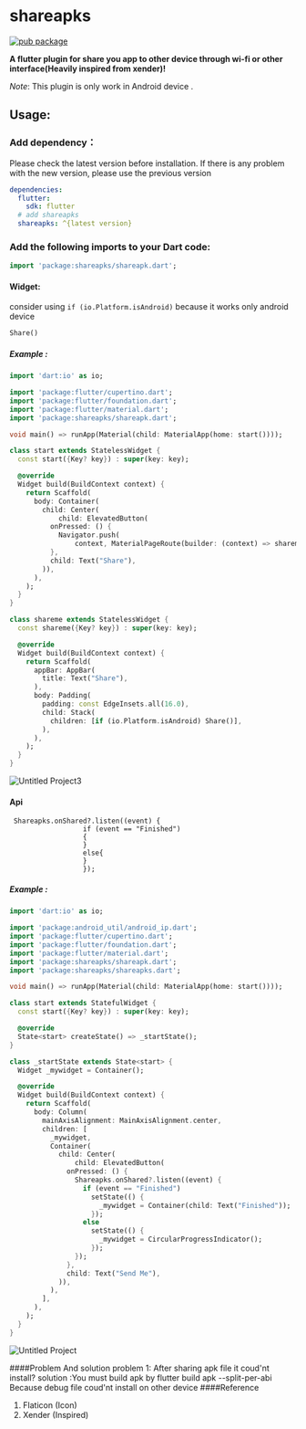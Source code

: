 # shareapks
[![pub package](https://img.shields.io/pub/v/shareapks.svg)](https://pub.dev/packages/shareapks)

**A flutter plugin for share you app to other device through wi-fi or other interface(Heavily inspired from xender)!** </br>

*Note*: This plugin is only work in Android device .
## Usage:

### Add dependency：
Please check the latest version before installation.
If there is any problem with the new version, please use the previous version
```yaml
dependencies:
  flutter:
    sdk: flutter
  # add shareapks
  shareapks: ^{latest version}
```
### Add the following imports to your Dart code:
```dart
import 'package:shareapks/shareapk.dart';
```

#### Widget:
consider using  `if (io.Platform.isAndroid)` because it works only android device
```dart
Share()
```
##### Example :
```dart
import 'dart:io' as io;

import 'package:flutter/cupertino.dart';
import 'package:flutter/foundation.dart';
import 'package:flutter/material.dart';
import 'package:shareapks/shareapk.dart';

void main() => runApp(Material(child: MaterialApp(home: start())));

class start extends StatelessWidget {
  const start({Key? key}) : super(key: key);

  @override
  Widget build(BuildContext context) {
    return Scaffold(
      body: Container(
        child: Center(
            child: ElevatedButton(
          onPressed: () {
            Navigator.push(
                context, MaterialPageRoute(builder: (context) => shareme()));
          },
          child: Text("Share"),
        )),
      ),
    );
  }
}

class shareme extends StatelessWidget {
  const shareme({Key? key}) : super(key: key);

  @override
  Widget build(BuildContext context) {
    return Scaffold(
      appBar: AppBar(
        title: Text("Share"),
      ),
      body: Padding(
        padding: const EdgeInsets.all(16.0),
        child: Stack(
          children: [if (io.Platform.isAndroid) Share()],
        ),
      ),
    );
  }
}

```

![Untitled Project3](https://user-images.githubusercontent.com/22430922/134879148-3fdcabcd-4550-4778-960b-e6d8bc37b098.gif)

#### Api
```
 Shareapks.onShared?.listen((event) {
                  if (event == "Finished")
                  {
                  }
                  else{
                  }
                  });
```

##### Example :
```dart 
import 'dart:io' as io;

import 'package:android_util/android_ip.dart';
import 'package:flutter/cupertino.dart';
import 'package:flutter/foundation.dart';
import 'package:flutter/material.dart';
import 'package:shareapks/shareapk.dart';
import 'package:shareapks/shareapks.dart';

void main() => runApp(Material(child: MaterialApp(home: start())));

class start extends StatefulWidget {
  const start({Key? key}) : super(key: key);

  @override
  State<start> createState() => _startState();
}

class _startState extends State<start> {
  Widget _mywidget = Container();

  @override
  Widget build(BuildContext context) {
    return Scaffold(
      body: Column(
        mainAxisAlignment: MainAxisAlignment.center,
        children: [
          _mywidget,
          Container(
            child: Center(
                child: ElevatedButton(
              onPressed: () {
                Shareapks.onShared?.listen((event) {
                  if (event == "Finished")
                    setState(() {
                      _mywidget = Container(child: Text("Finished"));
                    });
                  else
                    setState(() {
                      _mywidget = CircularProgressIndicator();
                    });
                });
              },
              child: Text("Send Me"),
            )),
          ),
        ],
      ),
    );
  }
}
```

![Untitled Project](https://user-images.githubusercontent.com/22430922/134873510-585c1bbb-1e76-4679-8bd4-92d0cf6f0251.gif)

####Problem And solution
problem 1: After sharing apk file it coud'nt install?
solution :You must build apk by flutter build apk --split-per-abi Because debug file coud'nt install on other device
####Reference
1. Flaticon   (Icon)
2. Xender (Inspired)
